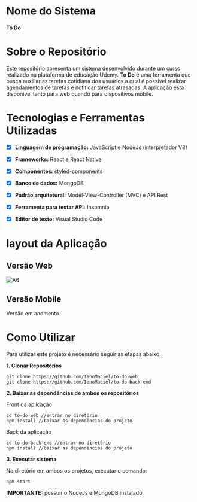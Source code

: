 # Nome do Sistema 

**To Do**

# Sobre o Repositório

Este repositório apresenta um sistema desenvolvido durante um curso realizado na plataforma de educação Udemy. **To Do** é uma ferramenta que busca auxiliar as tarefas cotidiana dos usuários a qual é possível realizar agendamentos de tarefas e notificar tarefas atrasadas. A aplicação está disponível tanto para web quando para dispositivos mobile. 

# Tecnologias e Ferramentas Utilizadas

- [x] **Linguagem de programação:** JavaScript e NodeJs (interpretador V8)
- [x] **Frameworks:** React e React Native
- [x] **Componentes:** styled-components
- [x] **Banco de dados:** MongoDB
- [x] **Padrão arquitetural:** Model-View-Controller (MVC) e API Rest
- [x] **Ferramenta para testar API:** Insomnia
- [x] **Editor de texto:** Visual Studio Code


# layout da Aplicação
## Versão Web
![A6](https://user-images.githubusercontent.com/71051791/216771409-ef49e6b7-c6a5-441f-9729-dcf96af4db6e.png)

## Versão Mobile
Versão em andmento

# Como Utilizar

Para utilizar este projeto é necessário seguir as etapas abaixo:

**1. Clonar Repositórios**
    
    git clone https://github.com/IanoMaciel/to-do-web
    git clone https://github.com/IanoMaciel/to-do-back-end

**2. Baixar as dependências de ambos os repositórios**

Front da aplicação 

    cd to-do-web //entrar no diretório
    npm install //baixar as dependências do projeto

Back da aplicação 

    cd to-do-back-end //entrar no diretório
    npm install //baixar as dependências do projeto

**3. Executar sistema**

No diretório em ambos os projetos, executar o comando:

    npm start

**IMPORTANTE:** possuir o NodeJs e MongoDB instalado

